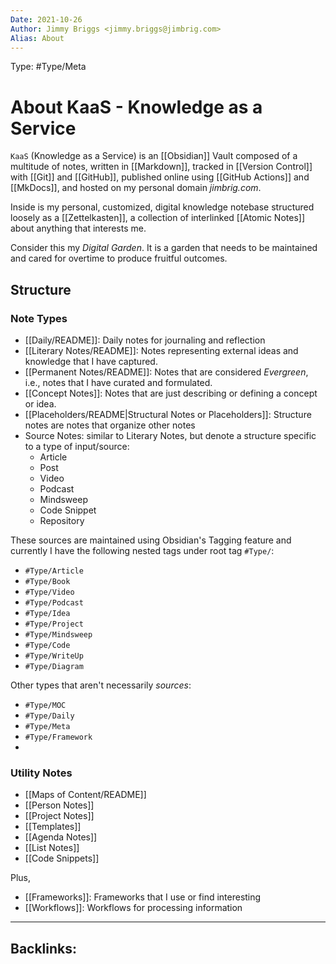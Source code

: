 ```yaml
---
Date: 2021-10-26
Author: Jimmy Briggs <jimmy.briggs@jimbrig.com>
Alias: About
---
```


Type: #Type/Meta

# About KaaS - Knowledge as a Service

`KaaS` (Knowledge as a Service) is an [[Obsidian]] Vault composed of a multitude of notes, written in [[Markdown]], tracked in [[Version Control]] with [[Git]] and [[GitHub]], published online using [[GitHub Actions]] and [[MkDocs]], and hosted on my personal domain *jimbrig.com*.

Inside is my personal, customized, digital knowledge notebase structured loosely as a [[Zettelkasten]], a collection of interlinked [[Atomic Notes]] about anything that interests me.

Consider this my *Digital Garden*. It is a garden that needs to be maintained and cared for overtime to produce fruitful outcomes.

## Structure

### Note Types

- [[Daily/README]]: Daily notes for journaling and reflection
- [[Literary Notes/README]]: Notes representing external ideas and knowledge that I have captured.
- [[Permanent Notes/README]]: Notes that are considered *Evergreen*, i.e., notes that I have curated and formulated.
- [[Concept Notes]]: Notes that are just describing or defining a concept or idea.
- [[Placeholders/README|Structural Notes or Placeholders]]: Structure notes are notes that organize other notes
- Source Notes: similar to Literary Notes, but denote a structure specific to a type of input/source:
	- Article
	- Post
	- Video
	- Podcast
	- Mindsweep
	- Code Snippet
	- Repository

These sources are maintained using Obsidian's Tagging feature and currently I have the following nested tags under root tag `#Type/`:
- `#Type/Article`
- `#Type/Book`
- `#Type/Video`
- `#Type/Podcast`
- `#Type/Idea`
- `#Type/Project`
- `#Type/Mindsweep`
- `#Type/Code`
- `#Type/WriteUp`
- `#Type/Diagram`

Other types that aren't necessarily *sources*:

- `#Type/MOC`
- `#Type/Daily`
- `#Type/Meta`
- `#Type/Framework`
- 
### Utility Notes

- [[Maps of Content/README]]
- [[Person Notes]]
- [[Project Notes]]
- [[Templates]]
- [[Agenda Notes]]
- [[List Notes]]
- [[Code Snippets]]

Plus,

- [[Frameworks]]: Frameworks that I use or find interesting
- [[Workflows]]: Workflows for processing information




***

Backlinks:
-	